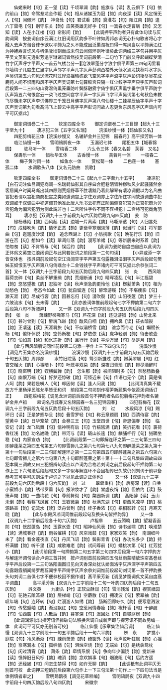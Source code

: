 <!-- { "loadSidebar": true } -->
　　仙姥来时【句】正一望【读】千顷翠澜【韵】旌旗与【读】乱云俱下【句】依约前山【韵】命驾羣龙金作轭【句】相从诸娣玉为冠【韵】向夜深【读】风定悄无人【句】闻佩环【韵】　神竒处【句】君试看【韵】奠淮右【句】阻江南【韵】遣六丁雷电【句】别守东关【韵】应笑英雄无好手【句】一篙春水走曹瞒【韵】又怎知【读】人在小江楼【句】帘影间【韵】
　　【此调押平声韵者只有此体句读与仄韵词同　按姜词自序云满江红旧词用仄韵多不叶律如周邦彦词无心扑句歌者将心字融入去声方谐音律予欲以平韵为之乆不能成因泛巢湖祝曰得一席风当以平韵满江红为神姥寿言讫风与帆俱驶顷刻而成未句云闻佩环则叶律矣此词两结三字句并用平仄平吴文英彭元逊彭芳逺李琳诸词皆然按吴词前段第一二句竹下门敲又呼起蝴蝶梦清竹字仄声呼字平声又一首云气楼台分一沧浪翠蓬分字浪字俱平声第三四句闲里看邻墙梅子几度生仁里字仄声邻字平声几字仄声彭词西楼外天低水涌龙挟秋吟水字仄声吴词第五六句风送流花时过岸浪揺晴栋欲飞空风字平声浪字仄声彭词衔尽吴花成鹿苑人间不恨雨和风不字仄声吴词第七句算鲛宫只隔一红尘鲛字平声只字仄声彭词后段第一二三四句山雾湿倚熏笼垂防叶鬓酥融雾字倚字俱仄声熏字垂字俱平声防字仄声第五六句恨宫云一朶飞过空同宫字平声一字仄声飞字平声吴词第七句秋色未教飞尽鴈未字仄声李词佛界三千笼日月佛字仄声第八句仙楼十二挂星辰仙字平声十字仄声吴词第九句看髙鸿飞上碧云中高字平声彭词问故人忍更负东风忍字仄声谱内可平可仄据此】

　　御定词谱巻二十二
　　钦定四库全书
　　御定词谱巻二十三目録【起九十三字至九十】
　　凄凉犯三体【五字又名瑞】
　　浣溪纱慢一体【鹤仙影又名】
　　四犯剪梅花三体【浣溪纱慢又　名辘轳金井三犯锦　园春月】高平探芳新一体
　　临江仙慢一体
　　雪明鳷鹊夜一体
　　玉漏迟七体
　　尾犯五体【城春锦园】
　　驻马听一体
　　雪梅香二体
　　六么令三体【春又名碧　芙蓉　又名】
　　保夀乐一体
　　惜秋华五体
　　古香慢一体
　　芙蓉月一体
　　一枝春二体
　　梅子黄时雨一体
　　如鱼水一体
　　赏松菊一体
　　二色莲一体
　　塞孤二体
　　水调歌头八体【又名元防曲　凯歌】

　　钦定四库全书
　　御定词谱巻二十三【起九十三字至九十五字】
　　凄凉犯【白石词注仙吕调犯商调一名瑞鹤仙影其自序曰合肥巷陌皆种桞秋风夕起骚骚然余客居阖户时闻马嘶出城四顾则荒烟野草不胜凄黯乃着此解琴有凄凉调假以为名凡曲言犯者谓以宫犯商商犯宫之类如道调宫上字住双调亦上字住所住字同故道调曲中犯双调或于双调曲中犯道调其他准此唐人乐书云犯有正防偏侧宫犯宫为正宫犯商为旁宫犯角为偏宫犯羽为侧此説非也十二宫所住字各不同不容相犯十二宫特可犯商角羽耳】
　　凄凉犯【双调九十三字前段九句六仄韵后段九句四仄韵】　姜　防
　　緑杨巷陌【韵】西风起【读】边城一片离索【韵】马嘶渐逺【句】人归甚处【句】戍楼吹角【韵】情怀正恶【韵】更衰草寒烟淡薄【韵】似当时【读】将军部曲【句】迤逦度沙漠【韵】　追念西湖上【句】小舫携歌【句】晩花行乐【韵】旧游在否【句】想如今【读】翠凋红落【韵】漫写羊裙【句】等新鴈来时系着【韵】怕匆匆【读】不肯寄与【句】悮后约【韵】
　　【此调为姜防自度曲自应以此词为正体呉文英空江浪阔词正与此同若张词之前段第一二句句读】
　　【小异或添一字皆变体也　按呉词前段起句空江浪阔空字平声第五句露搔泪湿泪字仄声后段起句樊姊玉奴恨玉字仄声第八句倚瑶台十二金钱钱字平声诸内可平可仄据此余叅张词二首】又一体【双调九十三字前段九句五仄韵后段九句四仄韵】　张　炎
　　西风暗翦荷衣碎【句】柔丝不解重缉【韵】荒烟断浦【句】晴晖凌乱【句】半江摇碧【韵】悠悠望极【韵】忍独听【读】秋声渐急韵更怜他【读】桞髪萧条【句】相为动愁色【韵】　老态今如此【句】犹自留连【句】醉笻游屐【韵】不堪痩影【句】渺天涯【读】尽成行客【韵】因甚忘归【句】漫吹裂【读】山阳夜篴【韵】梦三十六陂流水【句】去未得【韵】
　　【此亦姜词体惟前段起句七字不押韵第二句六字后段第八句不折腰异】
　　又一体【双调九十四字前段九句五仄韵后段九句四仄韵】　张　炎
　　萧疎野桞嘶寒马【句】芦花深【读】还见游猎【韵】山势北来【句】甚时曾到【句】醉魂飞越【韵】酸风自咽【韵】拥吟鼻【读】征衣暗裂【韵】正凄迷【读】天涯羇旅【句】不似灞桥雪【韵】　谁念而今老【句】嬾赋长杨【句】倦怀休説【韵】空怜断梗【句】梦依依【读】嵗华轻别【韵】待击歌壶【句】怕如意【读】和氷冻折【韵】且行行【读】平沙万里【句】尽是月【韵】
　　【此与西风暗翦词同惟前段第二句添一字作上三下四句法异】
　　浣溪沙慢【调见片玉集亦名浣溪纱慢】
　　浣溪沙慢【双调九十三字前段九句五仄韵后段十句五仄韵】周邦彦
　　水竹旧院落【句】莺引新雏过【韵】嫩英翠幄【句】红杏交榴火【韵】心事暗卜【句】叶厎寻双朶【韵】深夜归青琐【韵】镫尽酒醒时【句】晓窗明【读】钗横鬓亸【韵】　怎生那【韵】被间阻时多【句】奈愁肠数叠【句】幽恨万端【句】好梦还惊破【韵】可怪近来【句】传语也无个【韵】莫是嗔人呵【韵】果若是嗔人【句】却因何【读】逢人问我【韵】
　　【此词清真集不载故方千里杨泽民陈允平皆无和词　前段第二句坊刻作樱笋新蔬果今依苕溪词话订正】
　　四犯翦梅花【调见龙洲词前后段首句不押韵者名四犯翦梅花押韵者名辘轳金井卢祖
　　皋词名月城春又名锦园春一名三犯锦园春】
　　四犯翦梅花【双调九十三字前段九句五仄韵后段十句五仄韵】
　　刘　过
　　水殿风凉【句】赐环归【读】正是梦熊华旦【韵】叠雪罗轻【句】称云章题扇【韵】西清侍宴【韵】望黄伞【读】日华笼辇【韵】金劵三王【句】玉堂四世【句】帝恩偏眷【韵】　临安记【读】龙飞凤舞【句】信神明有后【句】竹梧隂满【韵】笑折花看【句】裛荷香红浅【韵】功名嵗晩【韵】带河与【读】砺山长逺【韵】麟脯杯行【句】狨韀坐稳【句】内家宣劝【韵】
　　【此调前段第一二句即解连环之第一二三句第三四句即醉蓬莱之第四五句第五六句即雪狮儿之第六七句第七八九句即醉蓬莱之第九第十第十一句后段第一二三句即解连环之第一二三句第四五句即醉蓬莱之第五六句第六七句即雪狮儿之第六七句第八九十句即醉蓬莱之第十第十一十二句凡集四调故曰四犯本属三调故又曰三犯细辨句读应以卢词为合格若刘词之前后段起句不押韵第二句作上三下六句法后段起句又多一字似与解连环不合因相传巳久故仍列刘词于前以备叅考其可平可仄则注于卢词之下以见此调之正体也】
　　又一体【双调九十三字前段九句六仄韵后段十句六仄韵】　刘　过
　　翠睂重扫【韵】后房深【读】自唤小蛮娇小【韵】绣带罗垂【句】报浓妆才了【韵】堂虚夜悄【韵】但依约【读】鼓箫声閙【韵】一曲梅花【句】尊前舞彻【句】棃园新调【韵】　髙阳醉【读】玉山未倒【韵】看鞵飞凤翼【句】玉钗微袅【韵】秋满东湖【句】更西风凉早【韵】桃源路杳【韵】记流水【读】泛舟曾到【韵】桂子香浓【句】梧桐影转【句】月寒天晓【韵】
　　【此与水殿风凉词同惟前段起句及换头句皆押韵异】
　　又一体【双调九十二字前后段各十句六仄韵】　　　卢祖臯
　　五云腾晓【韵】望凝香画防【句】恍然蓬岛【韵】玉露氷壶【句】昭神仙风表【韵】诗书坐啸【韵】唤淮楚【读】满城春好【韵】雨谷催耕【句】风帘戏鼓【句】家家欢笑【韵】　南湖细吟未了【韵】看金莲夜直【句】丹凤飞诏【韵】鬓影青青【句】办功名多少【韵】持杯满釂【韵】听千里【读】咸歌难老【韵】试问尊前【句】蟠桃次第【句】红芳犹小【韵】
　　【此词前段第一句押韵第二句五字第三句四字后段第一句六字押韵方与解连环调句读合卢词三首并同　按卢词别首前段第四五句丝雨蒙晴放珠帘髙巻丝字平声后段第一二三句洛阳画图旧见向天香深处犹认娇面洛字仄声深字平声第四五句露縠霞绡闻绮罗裁翦闻字平声绮字仄声余叅刘词惟前段起句刘词第一首不押韵换头句刘词二首俱七字不便叅校因不据作谱】髙平采芳新【调见梦窗词呉文英自度髙平调曲】
　　高平采芳新【双调九十三字前段十二句一叶韵四仄韵后段十二句五仄韵】
　　呉文英
　　九街头【叶】正软尘酥润【句】雪消残溜【韵】褉赏祗园【句】花艳云隂笼昼【韵】层梯峭【句】空麝散【句】拥凌波【句】萦翠袖【韵】叹年端【句】连环转【句】烂漫游人如绣【韵】　肠断回廊竚久【韵】便写意溅波【句】传愁蹙岫【韵】渐没飘红【句】空惹闲情春瘦【韵】椒杯香【句】干醉醒【句】怕西窗【句】人散后【韵】暮寒深【句】迟回处【句】自攀庭桞【韵】
　　【此调渊源似出探芳讯但摊破句法移换宫调自成新声即与探芳讯不同故另编一体　此词可平可仄亦无别首可校】
　　临江仙慢【乐章集注仙吕调】
　　临江仙慢【双调九十三字前段十一句五平韵后段十一句六平韵】
　　桞　永
　　梦觉小庭院【句】冷风淅淅【句】疎雨萧萧【韵】绮窗外【读】秋声败叶狂飘【韵】心摇【韵】奈寒漏永【句】孤帏悄【句】泪烛空烧【韵】无端处【句】是绣衾鸳枕【句】闲过清宵【韵】　萧条【韵】牵情系恨【句】争向年少偏饶【韵】觉新来【读】憔悴旧日风标【韵】魂消【韵】念欢娯事【句】烟波阻【句】后约方遥【韵】还经嵗【句】问怎生禁得【句】如许无聊【韵】
　　【此调秖有此词平仄无别首可校　此词押三短韵前后段第六句作上一下三句法第十句作上一下四句法当是体例填者审之】
　　雪明鳷鹊夜【调见花草粹编】
　　雪明鳷鹊夜【双调九十四字前段十句四仄韵后段八句四仄韵】
　　宋徽宗
